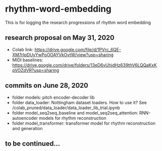 # rhythm-word-embedding
This is for logging the research progressions of rhythm word embedding

## research proposal on May 31, 2020
- Colab link: https://drive.google.com/file/d/1PVrc_6QE-XM7rIpDUvYwPoOOAYVkOvtW/view?usp=sharing 
- MIDI baselines: https://drive.google.com/drive/folders/13eD6yUhjdHz639thV6LQQaKxKpVOZdVR?usp=sharing

## commits on June 28, 2020
- folder models: pitch encoder-decoder lib
- folder data_loader: Nottingham dataset loaders. How to use it? See /colab_pruned/data_loader/data_loader_lib_trial.ipynb
- folder model_seq2seq_baseline and model_seq2seq_attention: RNN-autoencoder models for rhythm reconstruction
- folder model_transformer: transformer model for rhythm reconstruction and generation

## to be continued...

